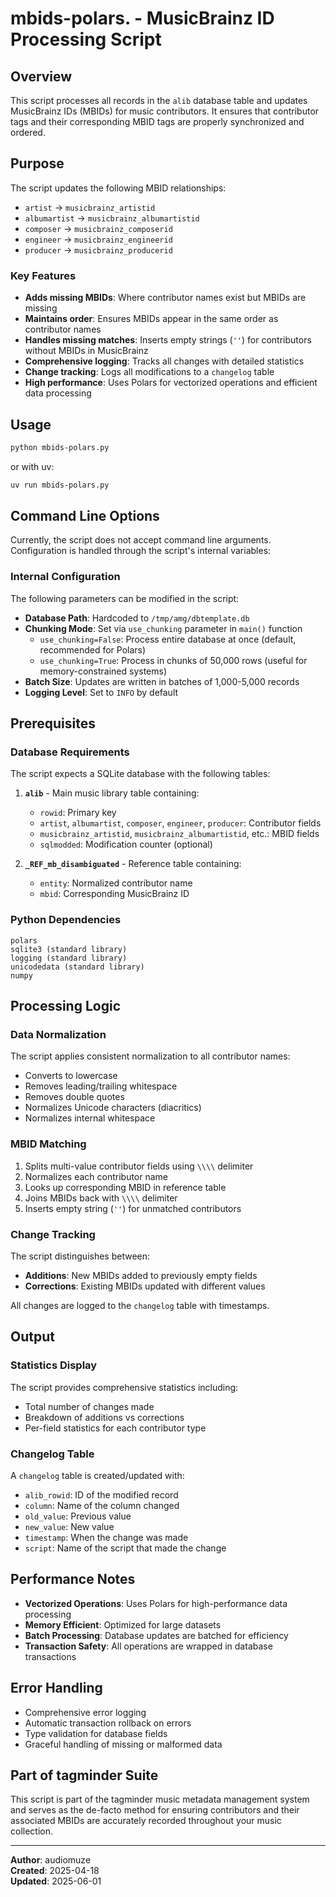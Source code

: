 # mbids-polars. - MusicBrainz ID Processing Script

## Overview

This script processes all records in the `alib` database table and updates MusicBrainz IDs (MBIDs) for music contributors. It ensures that contributor tags and their corresponding MBID tags are properly synchronized and ordered.

## Purpose

The script updates the following MBID relationships:
- `artist` → `musicbrainz_artistid`
- `albumartist` → `musicbrainz_albumartistid`
- `composer` → `musicbrainz_composerid`
- `engineer` → `musicbrainz_engineerid`
- `producer` → `musicbrainz_producerid`

### Key Features

- **Adds missing MBIDs**: Where contributor names exist but MBIDs are missing
- **Maintains order**: Ensures MBIDs appear in the same order as contributor names
- **Handles missing matches**: Inserts empty strings (`''`) for contributors without MBIDs in MusicBrainz
- **Comprehensive logging**: Tracks all changes with detailed statistics
- **Change tracking**: Logs all modifications to a `changelog` table
- **High performance**: Uses Polars for vectorized operations and efficient data processing

## Usage

```bash
python mbids-polars.py
```

or with uv:

```bash
uv run mbids-polars.py
```

## Command Line Options

Currently, the script does not accept command line arguments. Configuration is handled through the script's internal variables:

### Internal Configuration

The following parameters can be modified in the script:

- **Database Path**: Hardcoded to `/tmp/amg/dbtemplate.db`
- **Chunking Mode**: Set via `use_chunking` parameter in `main()` function
  - `use_chunking=False`: Process entire database at once (default, recommended for Polars)
  - `use_chunking=True`: Process in chunks of 50,000 rows (useful for memory-constrained systems)
- **Batch Size**: Updates are written in batches of 1,000-5,000 records
- **Logging Level**: Set to `INFO` by default

## Prerequisites

### Database Requirements

The script expects a SQLite database with the following tables:

1. **`alib`** - Main music library table containing:
   - `rowid`: Primary key
   - `artist`, `albumartist`, `composer`, `engineer`, `producer`: Contributor fields
   - `musicbrainz_artistid`, `musicbrainz_albumartistid`, etc.: MBID fields
   - `sqlmodded`: Modification counter (optional)

2. **`_REF_mb_disambiguated`** - Reference table containing:
   - `entity`: Normalized contributor name
   - `mbid`: Corresponding MusicBrainz ID

### Python Dependencies

```
polars
sqlite3 (standard library)
logging (standard library)
unicodedata (standard library)
numpy
```

## Processing Logic

### Data Normalization

The script applies consistent normalization to all contributor names:
- Converts to lowercase
- Removes leading/trailing whitespace
- Removes double quotes
- Normalizes Unicode characters (diacritics)
- Normalizes internal whitespace

### MBID Matching

1. Splits multi-value contributor fields using `\\\\` delimiter
2. Normalizes each contributor name
3. Looks up corresponding MBID in reference table
4. Joins MBIDs back with `\\\\` delimiter
5. Inserts empty string (`''`) for unmatched contributors

### Change Tracking

The script distinguishes between:
- **Additions**: New MBIDs added to previously empty fields
- **Corrections**: Existing MBIDs updated with different values

All changes are logged to the `changelog` table with timestamps.

## Output

### Statistics Display

The script provides comprehensive statistics including:
- Total number of changes made
- Breakdown of additions vs corrections
- Per-field statistics for each contributor type

### Changelog Table

A `changelog` table is created/updated with:
- `alib_rowid`: ID of the modified record
- `column`: Name of the column changed
- `old_value`: Previous value
- `new_value`: New value
- `timestamp`: When the change was made
- `script`: Name of the script that made the change

## Performance Notes

- **Vectorized Operations**: Uses Polars for high-performance data processing
- **Memory Efficient**: Optimized for large datasets
- **Batch Processing**: Database updates are batched for efficiency
- **Transaction Safety**: All operations are wrapped in database transactions

## Error Handling

- Comprehensive error logging
- Automatic transaction rollback on errors
- Type validation for database fields
- Graceful handling of missing or malformed data

## Part of tagminder Suite

This script is part of the tagminder music metadata management system and serves as the de-facto method for ensuring contributors and their associated MBIDs are accurately recorded throughout your music collection.

---

**Author**: audiomuze  
**Created**: 2025-04-18  
**Updated**: 2025-06-01